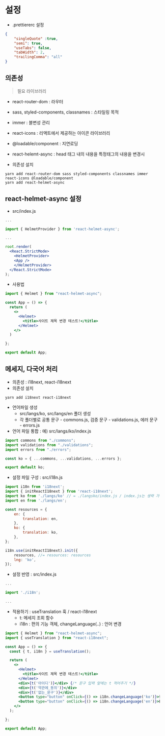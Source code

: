 # 설정

- .prettiererc 설정

```json
{
    "singleQuote" :true,
    "semi": true,
    "useTabs": false,
    "tabWidth": 2,
    "trailingComma": "all"
}
```

## 의존성
> 필요 라이브러리

- react-router-dom : 라우터
- sass, styled-components, classnames : 스타일링 목적
- immer : 블변성 관리
- react-icons : 리액트에서 제공하는 아이콘 라이브러리
- @loadable/component : 지연로딩
- react-helemt-async : head 태그 내의 내용을 특정태그의 내용을 변경시


- 의존성 설치

```
yarn add react-router-dom sass styled-components classnames immer react-icons @loadable/component
yarn add react-helmet-async
```

## react-helmet-async 설정

- src/index.js

```jsx
...

import { HelmetProvider } from 'react-helmet-async';

...

root.render(
  <React.StrictMode>
    <HelmetProvider>
    <App />
    </HelmetProvider>
  </React.StrictMode>
);

```

- 사용법

```jsx
import { Helmet } from "react-helmet-async";

const App = () => {
  return (
    <>
      <Helmet>
        <title>사이트 제목 변경 테스트!</title>
      </Helmet>
    </>
  )

};

export default App;

```

## 메세지, 다국어 처리

- 의존성 : i18next, react-i18next
- 의존성  설치

```
yarn add i18next react-i18next
```

- 언어파일 생성
    - src/langs/ko, src/langs/en 폴더 생성
    - 각 폴더별로 공통 문구 - commons.js, 검증 문구 - validations.js, 에러 문구 - errors.js
- 언어 파일 통합 : 예) src/langs/ko/index.js

```javascript
import commons from "./commons";
import validations from "./validations";
import errors from "./errors";

const ko = { ...commons, ...validations, ...errors };

export default ko;
```

- 설정 파일 구성 : src/i18n.js

```javascript
import i18n from 'i18next';
import { initReactI18next } from 'react-i18next';
import ko from './langs/ko' // = ./langsko/index.js / index.js는 생략 가능
import en from './langs/en';

const resources = {
    en: {
        translation: en, 
    },
    ko: {
        translation: ko,
    },
};

i18n.use(initReactI18next).init({
    resources, //= resources: resources
    lng: 'ko',
});
```

- 설정 반영 : src/index.js

```javascript
...

import './i18n';

...

```

- 적용하기 : useTranslation 훅 / react-i18next
    - t: 메세지 조회 함수
    - i18n : 편의 기능 객체, changeLanguage(..) : 언어 변경

```jsx
import { Helmet } from "react-helmet-async";
import { useTranslation } from "react-i18next";

const App = () => {
  const { t, i18n } = useTranslation();

  return (
    <>
      <Helmet>
        <title>사이트 제목 변경 테스트!</title>
      </Helmet>
      <div>{t('아이디')}</div> {/* 문구 입력 앞에는 t 적어주기 */}
      <div>{t('약관에_동의')}</div>
      <div>{t('없는_문구')}</div>
      <button type="button" onClick={() => i18n.changeLanguage('ko')}>한국어</button>
      <button type="button" onClick={() => i18n.changeLanguage('en')}>English</button>
    </>
  );

};

export default App;
```
